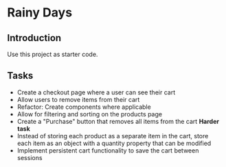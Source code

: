 # Rainy Days

## Introduction

Use this project as starter code.

## Tasks

- Create a checkout page where a user can see their cart
- Allow users to remove items from their cart
- Refactor: Create components where applicable
- Allow for filtering and sorting on the products page
- Create a "Purchase" button that removes all items from the cart
  **Harder task**
- Instead of storing each product as a separate item in the cart, store each item as an object with a quantity property that can be modified
- Implement persistent cart functionality to save the cart between sessions
